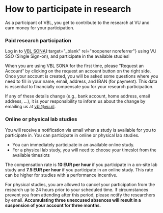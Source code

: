 
# How to participate in research

As a participant of VBL, you get to contribute to the research at VU and earn money for your participation.

### Paid research participation

Log in to [VBL SONA](https://vu-vbl.sona-systems.com){:target="_blank" rel="noopener noreferrer"} using VU SSO (Single Sign-on), and participate in the available studies! 

When you are using VBL SONA for the first time, please "Request an Account” by clicking on the request an account button on the right side. Once your account is created, you will be asked some questions where you need to fill in your name, email, address, and IBAN (for payment). This data is essential to financially compensate you for your research participation.

If any of these details change (e.g., bank account, home address, email address, ...), it is your responsibility to inform us about the change by emailing us at [vbl@vu.nl](mailto:vbl@vu.nl).

### Online or physical lab studies

You will receive a notification via email when a study is available for you to participate in. You can participate in online or physical lab studies.

- You can immediately participate in an available online study.
- For a physical lab study, you will need  to choose your timeslot from the available timeslots

The compensation rate is **10 EUR per hour** if you participate in a on-site lab study and **7.5 EUR per hour** if you participate in an online study. This rate can be higher for studies with a performance incentive.

For physical studies, you are allowed to cancel your participation from the research up to 24 hours prior to your scheduled time. If circumstances prevent you from attending after this period, please notify the researchers by email. **Accumulating three unexcused absences will result in a suspension of your account for three months**.
